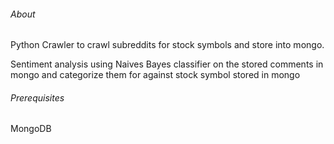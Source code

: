 ###### About

Python Crawler to crawl subreddits for stock symbols and store into mongo.

Sentiment analysis using Naives Bayes classifier on the stored comments in mongo and categorize them for against stock symbol stored in mongo

###### Prerequisites

MongoDB